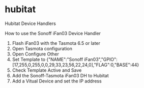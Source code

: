 # hubitat
Hubitat Device Handlers

How to use the Sonoff iFan03 Device Handler
1. Flash iFan03 with the Tasmota 6.5 or later
2. Open Tasmota configuration
3. Open Configure Other
4. Set Template to {"NAME":"Sonoff iFan03","GPIO":[17,255,0,255,0,0,29,33,23,56,22,24,0],"FLAG":0,"BASE":44}
5. Check Template Active and Save
6. Add the Sonoff-Tasmota iFan03 DH to Hubitat
7. Add a Vitual Device and set the IP address
